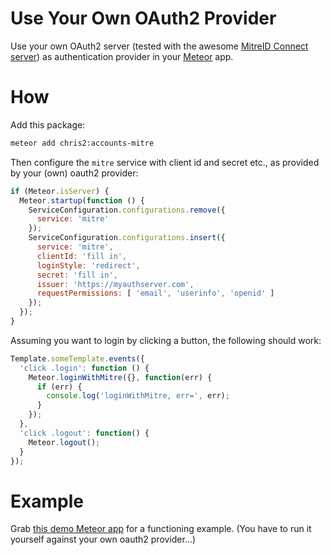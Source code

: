 # Use Your Own OAuth2 Provider

Use your own OAuth2 server (tested with the awesome [MitreID Connect
server](https://github.com/mitreid-connect/OpenID-Connect-Java-Spring-Server))
as authentication provider in your [Meteor](https://www.meteor.com/) app.

# How

Add this package:

```sh
meteor add chris2:accounts-mitre
```

Then configure the `mitre` service with client id and secret etc., as provided
by your (own) oauth2 provider:

```js
if (Meteor.isServer) {
  Meteor.startup(function () {
    ServiceConfiguration.configurations.remove({
      service: 'mitre'
    });
    ServiceConfiguration.configurations.insert({
      service: 'mitre',
      clientId: 'fill in',
      loginStyle: 'redirect',
      secret: 'fill in',
      issuer: 'https://myauthserver.com',
      requestPermissions: [ 'email', 'userinfo', 'openid' ]
    });
  });
}
```

Assuming you want to login by clicking a button, the following should work:

```js
Template.someTemplate.events({
  'click .login': function () {
    Meteor.loginWithMitre({}, function(err) {
      if (err) {
        console.log('loginWithMitre, err=', err);
      }
    });
  },
  'click .logout': function() {
    Meteor.logout();
  }
});
```

# Example

Grab [this demo Meteor
app](https://github.com/Chris927/oauth2-mitre-for-meteor-demo) for a
functioning example. (You have to run it yourself against your own oauth2
provider...)

